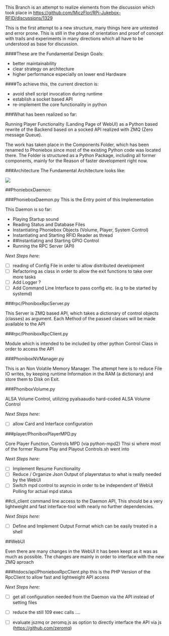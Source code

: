 This Branch is an attempt to realize elements from the discussion which took place in https://github.com/MiczFlor/RPi-Jukebox-RFID/discussions/1329

This is the first attempt to a new structure, many things here are untested and error prone. This is still in the phase of orientation and proof of concept with trails and experiments in many directions which all have to be understood as base for discussion.

####These are the Fundamental Design Goals:

- better maintainability
- clear strategy on architecture
- higher performance especially on lower end Hardware

####To achieve this, the current direction is:

- avoid shell script invocation during runtime
- establish a socket based API 
- re-implement the core functionality in python

###What has been realized so far:

Running Player Functionality (Landing Page of WebUI) as a Python based rewrite of the Backend based on a socked API realized with ZMQ (Zero message Queue).

The work has taken place in the Components Folder, which has been renamed to Phoniebox since most of the existing Python code was located there. The Folder is structured as a Python Package, including all former components, mainly for the Reason of faster development right now.

###Architecture
The Fundamental Architecture looks like:

[![](https://mermaid.ink/img/eyJjb2RlIjoiZ3JhcGggTFJcbldbV0VCIFVJXSAtLS0-fFpNUXwgWihwaG9uaWVib3ggcnBjIHNlcnZlcilcbkdbR1BJT10gLS0tPnxaTVF8IFpcblFbTVFUVF0gLS0tPnxaTVF8IFpcblJbUkZJRF0gLS0tPnxaTVF8IFpcblogLS0-IFBbUExBWUVSIE1QRCBDbGFzc10gLS0-IHB5dGhvbi1tcGQyLS0-IE1bTVBEXVxuXG5aIC0tPiBWW1ZPTFVNRSBDbGFzc10gLS0-IHB5YWxzYWF1ZGlvIC0tPiBBW0FMU0FdXG5aIC0tPiBTW1NZU1RFTV0gLS0-IGV4ZWMgLS0-IHN5c3RlbWRcblMgLS0-IENPTkZJRyAtLT4gZmlsZXN5c3RlbVxuUyAtLT4gZVtleGVjXSAtLT4gd2hhdGV2ZXJcblNoZWxsIC0tPiBCW0NMSV0gLS0-IHxaTVF8IFoiLCJtZXJtYWlkIjp7InRoZW1lIjoiZGVmYXVsdCJ9LCJ1cGRhdGVFZGl0b3IiOmZhbHNlfQ)](https://mermaid-js.github.io/mermaid-live-editor/#/edit/eyJjb2RlIjoiZ3JhcGggTFJcbldbV0VCIFVJXSAtLS0-fFpNUXwgWihwaG9uaWVib3ggcnBjIHNlcnZlcilcbkdbR1BJT10gLS0tPnxaTVF8IFpcblFbTVFUVF0gLS0tPnxaTVF8IFpcblJbUkZJRF0gLS0tPnxaTVF8IFpcblogLS0-IFBbUExBWUVSIE1QRCBDbGFzc10gLS0-IHB5dGhvbi1tcGQyLS0-IE1bTVBEXVxuXG5aIC0tPiBWW1ZPTFVNRSBDbGFzc10gLS0-IHB5YWxzYWF1ZGlvIC0tPiBBW0FMU0FdXG5aIC0tPiBTW1NZU1RFTV0gLS0-IGV4ZWMgLS0-IHN5c3RlbWRcblMgLS0-IENPTkZJRyAtLT4gZmlsZXN5c3RlbVxuUyAtLT4gZVtleGVjXSAtLT4gd2hhdGV2ZXJcblNoZWxsIC0tPiBCW0NMSV0gLS0-IHxaTVF8IFoiLCJtZXJtYWlkIjp7InRoZW1lIjoiZGVmYXVsdCJ9LCJ1cGRhdGVFZGl0b3IiOmZhbHNlfQ)


##PhonieboxDaemon:


###PhonieboxDaemon.py
This is the Entry point of this Implementation

This Daemon is so far:

- Playing Startup sound
- Reading Status and Database Files
- Instantiating Phoniebox Objects (Volume, Player, System Control)
- Instantiating and Starting RFID Reader as thread
- \##Instantiating and Starting GPIO Control
- Running the RPC Server (API)

_Next Steps here:_

- [ ] reading of Config File in order to allow distributed development
- [ ] Refactoring as class in order to allow the exit functions to take over more tasks
- [ ] Add Logger ?
- [ ] Add Command Line Interface to pass config etc. (e.g to be started by systemd)

###rpc/PhoniboxRpcServer.py

This Server is ZMQ based API, which takes a dictionary of control objects (classes) as argument. 
Each Method of the passed classes will be made available to the API

###rpc/PhoniboxRpcClient.py

Module which is intended to be included by other python Control Class in order to access the API


###PhoniboxNVManager.py

This is an Non Volatile Memory Manager. The attempt here is to reduce File IO writes, by keeping runtime Information in the RAM (a dictionary) and store them to Disk on Exit.

###PhoniboxVolume.py

ALSA Volume Control, utilizing pyalsaaudio
hard-coded ALSA Volume Control 

_Next Steps here:_

- [ ] allow Card and Interface configuration

###player/PhoniboxPlayerMPD.py

Core Player Function, Controls MPD (via python-mpd2)
Thsi si where most of the former Rsume Play and Playout Controls.sh went into

_Next Steps here:_

- [ ] Implement Resume Functionality
- [ ] Reduce / Organize Json Output  of playerstatus to what is really needed by the WebUI
- [ ] Switch mpd control to asyncio in order to be independent of WebUI Polling for actual  mpd status

##cli_client
command line access to the Daemon API,
This should be a very lightweight and fast interface-tool with nearly no further dependencies.

_Next Steps here:_

- [ ] Define and Implement Output Format which can be easily treated in a shell



##WebUI

Even there are many changes in the WebUI it has been keept as it was as much as possible.
The changes are mainly in order to interface with the new ZMQ aproach

###htdocs/api/PhonieboxRpcClient.php
this is the PHP Version of the RpcClient to allow fast and lightweight API access

_Next Steps here:_

- [ ] get all configuration needed from the Daemon via the API instead of setting files
- [ ] reduce the still 109 exec calls ....
- [ ] evaluate jszmq or zeromq.js as option to directly interface the API via js (https://github.com/zeromq)







